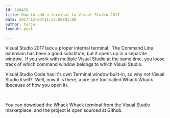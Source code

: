 ```yaml
---
id: 160478
title: How to add a terminal to Visual Studio 2017
date: 2017-12-03T11:27:00+01:00
author: terje
layout: post

---
```

Visual Studio 2017 lack a proper internal terminal.  The Command Line extension has been a good substitute, but it opens up in a separate window.  If you work with multiple Visual Studio at the same time, you loose track of which command window belongs to which Visual Studio.

Visual Studio Code has it's own Terminal window built-in, so why not Visual Studio itself?  Well, now it is there, a pre-pre tool called Whack Whack (because of how you open it).

&nbsp;

You can download the Whack Whack terminal from the Visual Studio marketplace, and the project is open sourced at Github.